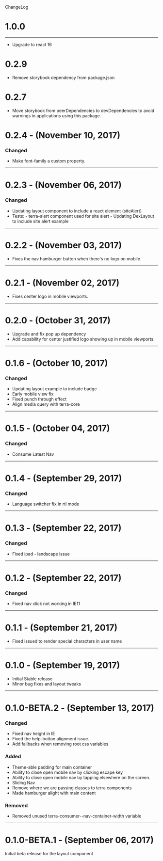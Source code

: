 ChangeLog

# 1.0.0
--------
- Upgrade to react 16

# 0.2.9
- Remove storybook dependency from package.json

# 0.2.7
- Move storybook from peerDependencies to devDependencies to avoid warnings in
applications using this package.

# 0.2.4 - (November 10, 2017)

### Changed

- Make font-family a custom property.

------------------

# 0.2.3 - (November 06, 2017)

### Changed

- Updating layout component to include a react element (siteAlert)
- Tests: - terra-alert component used for site alert
         - Updating DexLayout to include site alert example

------------------

# 0.2.2 - (November 03, 2017)
- Fixes the nav hamburger button when there's no logo on mobile.

------------------

# 0.2.1 - (November 02, 2017)
- Fixes center logo in mobile viewports.

------------------

# 0.2.0 - (October 31, 2017)
- Upgrade and fix pop up dependency
- Add capability for center justified logo showing up in mobile viewports.

-----------------

# 0.1.6 - (October 10, 2017)

### Changed
- Updating layout example to include badge
- Early mobile view fix
- Fixed punch through effect
- Align media query with terra-core

-----------------

# 0.1.5 - (October 04, 2017)

### Changed
- Consume Latest Nav

-----------------

# 0.1.4 - (September 29, 2017)

### Changed
- Language switcher fix in rtl mode

-----------------

# 0.1.3 - (September 22, 2017)

### Changed
- Fixed ipad - landscape issue

-----------------

# 0.1.2 - (September 22, 2017)

### Changed
- Fixed nav click not working in IE11

-----------------


# 0.1.1 - (September 21, 2017)
- Fixed issued to render special characters in user name

-----------------

# 0.1.0 - (September 19, 2017)
- Initial Stable release
- Minor bug fixes and layout tweaks

-----------------

# 0.1.0-BETA.2 - (September 13, 2017)

### Changed
- Fixed nav height in IE
- Fixed the help-button alignment issue.
- Add fallbacks when removing root css variables

### Added
- Theme-able padding for main container
- Ability to close open mobile nav by clicking escape key
- Ability to close open mobile nav by tapping elsewhere on the screen.
- Sliding Nav
- Remove where we are passing classes to terra components
- Made hamburger alight with main content

### Removed
- Removed unused terra-consumer--nav-container-width variable

-----------------


# 0.1.0-BETA.1 - (September 06, 2017)

Initial beta release for the layout component
